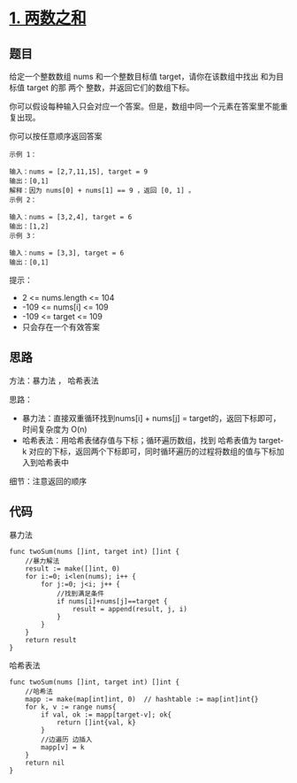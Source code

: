 

# [1. 两数之和](https://leetcode.cn/problems/two-sum/)

## 题目

给定一个整数数组 nums 和一个整数目标值 target，请你在该数组中找出 和为目标值 target  的那 两个 整数，并返回它们的数组下标。

你可以假设每种输入只会对应一个答案。但是，数组中同一个元素在答案里不能重复出现。

你可以按任意顺序返回答案

```
示例 1：

输入：nums = [2,7,11,15], target = 9
输出：[0,1]
解释：因为 nums[0] + nums[1] == 9 ，返回 [0, 1] 。
示例 2：

输入：nums = [3,2,4], target = 6
输出：[1,2]
示例 3：

输入：nums = [3,3], target = 6
输出：[0,1]
```


提示：

- 2 <= nums.length <= 104
- -109 <= nums[i] <= 109
- -109 <= target <= 109
- 只会存在一个有效答案

## 思路

方法：暴力法 ， 哈希表法

思路：

- 暴力法：直接双重循环找到nums[i] + nums[j] = target的，返回下标即可，时间复杂度为 O(n)
- 哈希表法：用哈希表储存值与下标；循环遍历数组，找到 哈希表值为 target-k 对应的下标，返回两个下标即可，同时循环遍历的过程将数组的值与下标加入到哈希表中

细节：注意返回的顺序

## 代码

暴力法

```golang
func twoSum(nums []int, target int) []int {
    //暴力解法
    result := make([]int, 0)
    for i:=0; i<len(nums); i++ {
        for j:=0; j<i; j++ {
            //找到满足条件
            if nums[i]+nums[j]==target {
                result = append(result, j, i)
            }
        }
    }
    return result
}
```

哈希表法

```golang
func twoSum(nums []int, target int) []int {
    //哈希法
    mapp := make(map[int]int, 0)  // hashtable := map[int]int{}
    for k, v := range nums{
        if val, ok := mapp[target-v]; ok{
            return []int{val, k}
        }
        //边遍历 边插入
        mapp[v] = k
    }
    return nil
}
```

